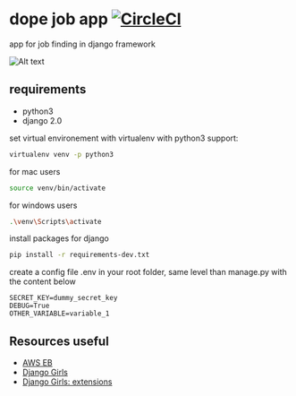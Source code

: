 # dope job app [![CircleCI](https://circleci.com/gh/delitamakanda/dopejob/tree/master.svg?style=svg)](https://circleci.com/gh/delitamakanda/dopejob/tree/master)
app for job finding in django framework

![Alt text](https://cdn.dribbble.com/users/272011/screenshots/2289607/dribbble_13oct.png)

## requirements
* python3
* django 2.0

set virtual environement with virtualenv with python3 support:

```bash
virtualenv venv -p python3
```

for mac users
```bash
source venv/bin/activate
```

for windows users
```bash
.\venv\Scripts\activate
```

install packages for django
```bash
pip install -r requirements-dev.txt
```

create a config file .env in your root folder, same level than manage.py with the content below
```text
SECRET_KEY=dummy_secret_key
DEBUG=True
OTHER_VARIABLE=variable_1
```



## Resources useful
- [AWS EB](https://stackoverflow.com/questions/41161691/how-to-run-a-celery-worker-with-django-app-scalable-by-aws-elastic-beanstalk)
- [Django Girls](https://tutorial.djangogirls.org/fr/)
- [Django Girls: extensions](https://tutorial-extensions.djangogirls.org/en/)
